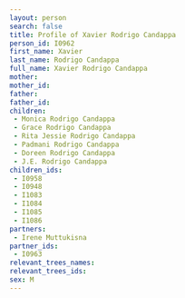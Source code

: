 ```yaml
---
layout: person
search: false
title: Profile of Xavier Rodrigo Candappa
person_id: I0962
first_name: Xavier
last_name: Rodrigo Candappa
full_name: Xavier Rodrigo Candappa
mother: 
mother_id: 
father: 
father_id: 
children:
 - Monica Rodrigo Candappa
 - Grace Rodrigo Candappa
 - Rita Jessie Rodrigo Candappa
 - Padmani Rodrigo Candappa
 - Doreen Rodrigo Candappa
 - J.E. Rodrigo Candappa
children_ids:
 - I0958
 - I0948
 - I1083
 - I1084
 - I1085
 - I1086
partners:
 - Irene Muttukisna
partner_ids:
 - I0963
relevant_trees_names:
relevant_trees_ids:
sex: M
---
```


